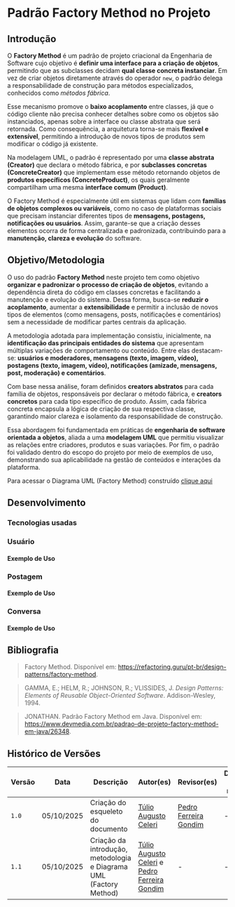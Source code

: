 # Padrão Factory Method no Projeto

## Introdução  

O **Factory Method** é um padrão de projeto criacional da Engenharia de Software cujo objetivo é **definir uma interface para a criação de objetos**, permitindo que as subclasses decidam **qual classe concreta instanciar**. Em vez de criar objetos diretamente através do operador `new`, o padrão delega a responsabilidade de construção para métodos especializados, conhecidos como *métodos fábrica*.  

Esse mecanismo promove o **baixo acoplamento** entre classes, já que o código cliente não precisa conhecer detalhes sobre como os objetos são instanciados, apenas sobre a interface ou classe abstrata que será retornada. Como consequência, a arquitetura torna-se mais **flexível e extensível**, permitindo a introdução de novos tipos de produtos sem modificar o código já existente.  

Na modelagem UML, o padrão é representado por uma **classe abstrata (Creator)** que declara o método fábrica, e por **subclasses concretas (ConcreteCreator)** que implementam esse método retornando objetos de **produtos específicos (ConcreteProduct)**, os quais geralmente compartilham uma mesma **interface comum (Product)**.  

O Factory Method é especialmente útil em sistemas que lidam com **famílias de objetos complexos ou variáveis**, como no caso de plataformas sociais que precisam instanciar diferentes tipos de **mensagens, postagens, notificações ou usuários**. Assim, garante-se que a criação desses elementos ocorra de forma centralizada e padronizada, contribuindo para a **manutenção, clareza e evolução** do software.


## Objetivo/Metodologia

O uso do padrão **Factory Method** neste projeto tem como objetivo **organizar e padronizar o processo de criação de objetos**, evitando a dependência direta do código em classes concretas e facilitando a manutenção e evolução do sistema. Dessa forma, busca-se **reduzir o acoplamento**, aumentar a **extensibilidade** e permitir a inclusão de novos tipos de elementos (como mensagens, posts, notificações e comentários) sem a necessidade de modificar partes centrais da aplicação.  

A metodologia adotada para implementação consistiu, inicialmente, na **identificação das principais entidades do sistema** que apresentam múltiplas variações de comportamento ou conteúdo. Entre elas destacam-se: **usuários e moderadores, mensagens (texto, imagem, vídeo), postagens (texto, imagem, vídeo), notificações (amizade, mensagens, post, moderação) e comentários**.  

Com base nessa análise, foram definidos **creators abstratos** para cada família de objetos, responsáveis por declarar o método fábrica, e **creators concretos** para cada tipo específico de produto. Assim, cada fábrica concreta encapsula a lógica de criação de sua respectiva classe, garantindo maior clareza e isolamento da responsabilidade de construção.  

Essa abordagem foi fundamentada em práticas de **engenharia de software orientada a objetos**, aliada a uma **modelagem UML** que permitiu visualizar as relações entre criadores, produtos e suas variações. Por fim, o padrão foi validado dentro do escopo do projeto por meio de exemplos de uso, demonstrando sua aplicabilidade na gestão de conteúdos e interações da plataforma. 

Para acessar o Diagrama UML (Factory Method) construído [clique aqui](https://mermaid.live/view#pako:eNq1WP1q2zoUfxVjGKRcp9SZ-2VKYbQMBrdj7G77Y-SfE0tNxWzJk-XQj3Xvch9gT7EXmyTHseRIbtJmoTS2zqfOOTq_ozyEGUM4TMMsh6q6JDDnUExpID-vXgXj8Ti4UARcBSUnNCMlkCpATP4Vv39RwhRLw64VBJ-rGrhcfmgW1WdMUJAG_wkpPzdW6wpzCgV20XABJHcRSsyvNeWDfjAokAmyUMpmjOUYaEf6B9MFAX6FaQVzXIwQrgShIJSfUVAsl_cMAY4zPMOdhIsHEMkIo8DfFGTORnWzb5NjlrPvNQa-DEmP5XFKzbhdySxwQIybkZOOLEgF_AOrxKiU_0z1-DbLa-KmzYASj11NlyF4igUo5Mr2Jaa1zDvIsDUPbv-bfFhpR6Qqc7h778nxTFaJY5kgwgqoFAmLnw35p0EXMHcS-_7IiGxQhFCLGxnztK1bg5RxDAKjN0JS_2UZ5Jfy9RMpsJkDRMQoY1TgGvUCnGOBR3bBoAsmK0nXnRRqH02enHzDw3Wi9vUJ3wr7hAm9Yu_PIfiuUFVsh0UtfebOw5ZBKWSJP633C0HYdmihVl6itgvVy7LoikyXOsoWTEfTn7v-OV22gg28qjCVZ9rplWowsls5icq-oo229ulZddEK_43aaHX_hfp4zwS5JhlksEmByHiTksiCcp90dYA1ba1KXLkogH_7iAF5smF41u7fQ5bIcQ8Ie6jqYPn0arCQD7bltlVvFJCSceGpTkFKZ2vmcA_Os8RxxfIFHunvWiWvH5rlLPH29_8zLvdQBaO3ErAZv5M1Is8u2vPMEReqCdugeHYGs0rI7Yvzc8OHpl23gEZQFLQDRhTocSIKmuFhz95xL3utXVbUhcP4rsys4P6FNlZ6vL152wjqeULZbJqqNAV3OQOZoa4gfZjk38ywVi38BGo9V3cjPQxdz9WthQc737bRX42cymYDIFHQooVh3e4sQ3jg39u2tvxZsjFkdxYHcmdBy-4s-jNqtN9tk2qIaj9WaBQFS-jZM9Vviir-XW9pcLCY1vFqZ3Yt_POb9XSx59n0NjEXvO4uwh1gu2DxI85BXybVzMuqDgvb2_TZD8nV6_UtbTw-t27D1vpqt-aqnW-TslaF-hqlrff6tE0wD6pNMQ6UJigr3WzfEFYzdbPN9XbjZjCNujkM4-a8qHm89T_EaVXsEGMX-EHD_TmuN_VofsdE4mfuzxVd5C22PmIPsFk9fYDPbMR2TmwHHdi0AbvDi0H-dW8c_dtXB9vK2X1xYzEjjJu72GtNUxpG4ZwTFKaC1zgKC8zlhChfQ920pqG4wQWehql8RPga6lxMwyl9lGIl0K-MFa0kZ_X8JkyvIa_kW10i2eaWvweuWDSAXrCaijA91hrC9CG8DdM4jvfj5PD1wWmSnEySSXwahXdhOkni_ddHk4Ojg8Pk6OT48DEK77XJyf4kTpKj-OD4-CQ5jeNEalM3csavlj9Hqq_HP6v9pLs)



## Desenvolvimento





### Tecnologias usadas





### Usuário





#### Exemplo de Uso






### Postagem




#### Exemplo de Uso




### Conversa




#### Exemplo de Uso




## Bibliografia

> Factory Method. Disponível em: <https://refactoring.guru/pt-br/design-patterns/factory-method>.  

> GAMMA, E.; HELM, R.; JOHNSON, R.; VLISSIDES, J. *Design Patterns: Elements of Reusable Object-Oriented Software*. Addison-Wesley, 1994.  

> JONATHAN. Padrão Factory Method em Java. Disponível em: <https://www.devmedia.com.br/padrao-de-projeto-factory-method-em-java/26348>.  


## Histórico de Versões

| Versão |     Data    | Descrição   | Autor(es) | Revisor(es) | Detalhes da revisão | 
| ------ | ----------- | ----------- | --------- | ----------- | --------------------|
| `1.0`  | 05/10/2025  | Criação do esqueleto do documento |[Túlio Augusto Celeri](https://github.com/TulioCeleri) | [Pedro Ferreira Gondim](https://github.com/G0ndim) |-|
| `1.1`  | 05/10/2025  | Criação da introdução, metodologia e Diagrama UML (Factory Method) |[Túlio Augusto Celeri](https://github.com/TulioCeleri) e [Pedro Ferreira Gondim](https://github.com/G0ndim) |-|-|